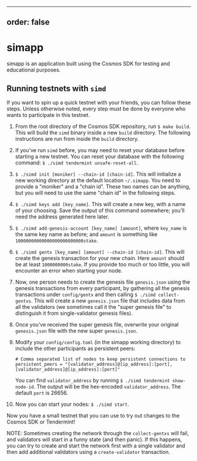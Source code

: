 ***

## order: false

# simapp

simapp is an application built using the Cosmos SDK for testing and educational
purposes.

## Running testnets with `simd`

If you want to spin up a quick testnet with your friends, you can follow these
steps. Unless otherwise noted, every step must be done by everyone who wants to
participate in this testnet.

1.  From the root directory of the Cosmos SDK repository, run `$ make build`.
    This will build the `simd` binary inside a new `build` directory. The
    following instructions are run from inside the `build` directory.

2.  If you've run `simd` before, you may need to reset your database before
    starting a new testnet. You can reset your database with the following
    command: `$ ./simd tendermint unsafe-reset-all`.

3.  `$ ./simd init [moniker] --chain-id [chain-id]`. This will initialize a new
    working directory at the default location `~/.simapp`. You need to provide a
    "moniker" and a "chain id". These two names can be anything, but you will
    need to use the same "chain id" in the following steps.

4.  `$ ./simd keys add [key_name]`. This will create a new key, with a name of
    your choosing. Save the output of this command somewhere; you'll need the
    address generated here later.

5.  `$ ./simd add-genesis-account [key_name] [amount]`, where `key_name` is the
    same key name as before; and `amount` is something like
    `10000000000000000000000000stake`.

6.  `$ ./simd gentx [key_name] [amount] --chain-id [chain-id]`. This will create
    the genesis transaction for your new chain. Here `amount` should be at least
    `1000000000stake`. If you provide too much or too little, you will encounter
    an error when starting your node.

7.  Now, one person needs to create the genesis file `genesis.json` using the
    genesis transactions from every participant, by gathering all the genesis
    transactions under `config/gentx` and then calling `$ ./simd collect-gentxs`.
    This will create a new `genesis.json` file that includes data from all the
    validators (we sometimes call it the "super genesis file" to distinguish it
    from single-validator genesis files).

8.  Once you've received the super genesis file, overwrite your original
    `genesis.json` file with the new super `genesis.json`.

9.  Modify your `config/config.toml` (in the simapp working directory) to include
    the other participants as persistent peers:

        # Comma separated list of nodes to keep persistent connections to
        persistent_peers = "[validator_address]@[ip_address]:[port],[validator_address]@[ip_address]:[port]"

    You can find `validator_address` by running
    `$ ./simd tendermint show-node-id`. The output will be the hex-encoded
    `validator_address`. The default `port` is 26656.

10. Now you can start your nodes: `$ ./simd start`.

Now you have a small testnet that you can use to try out changes to the Cosmos
SDK or Tendermint!

NOTE: Sometimes creating the network through the `collect-gentxs` will fail, and
validators will start in a funny state (and then panic). If this happens, you
can try to create and start the network first with a single validator and then
add additional validators using a `create-validator` transaction.
